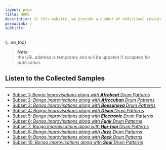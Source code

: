 ```yaml
---
layout: page
title: HOME
description: In this website, we provide a number of additional resources to complement the paper submitted to `ISMIR 2024`
permalink: /
subtitle: 
---
```


{: .no_toc}

> **Note**  
> the URL address is temporary and will be updated if accepted for publication.


## **Listen to the Collected Samples**
---
- [Subset 1: _Bongo Improvisations along with **Afrobeat** Drum Patterns_]({{site.baseurl}}/explore/afrobeat/)
- [Subset 2: _Bongo Improvisations along with **Afrocuban** Drum Patterns_]({{site.baseurl}}/explore/afrocuban/)
- [Subset 3: _Bongo Improvisations along with **Bossanova** Drum Patterns_]({{site.baseurl}}/explore/bossanova/)
- [Subset 4: _Bongo Improvisations along with **Disco** Drum Patterns_]({{site.baseurl}}/explore/disco/)
- [Subset 5: _Bongo Improvisations along with **Electronic** Drum Patterns_]({{site.baseurl}}/explore/electronic/)
- [Subset 6: _Bongo Improvisations along with **Funk** Drum Patterns_]({{site.baseurl}}/explore/funk/)
- [Subset 7: _Bongo Improvisations along with **Hip-hop** Drum Patterns_]({{site.baseurl}}/explore/hip-hop/)
- [Subset 8: _Bongo Improvisations along with **Jazz** Drum Patterns_]({{site.baseurl}}/explore/jazz/)
- [Subset 9: _Bongo Improvisations along with **Rock** Drum Patterns_]({{site.baseurl}}/explore/rock/)
- [Subset 10: _Bongo Improvisations along with **Soul** Drum Patterns_]({{site.baseurl}}/explore/soul/)
